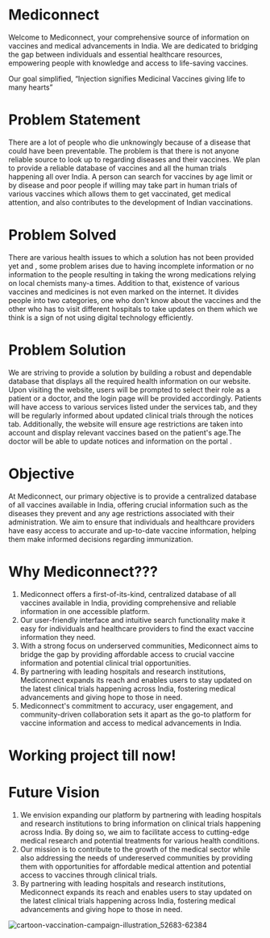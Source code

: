 # Mediconnect
Welcome to Mediconnect, your comprehensive source of information on vaccines and medical advancements in India. We are dedicated to bridging the gap between individuals and essential healthcare resources, empowering people with knowledge and access to life-saving vaccines.

Our goal simplified,
“Injection signifies Medicinal Vaccines giving life to many hearts”

# Problem Statement
There are a lot of people who die unknowingly because of a disease that could have been preventable. The problem is that there is not anyone reliable source to look up to regarding diseases and their vaccines. We plan to provide a reliable database of vaccines and all the human trials happening all over India. A person can search for vaccines by age limit or by disease and poor people if willing may take part in human trials of various vaccines which allows them to get vaccinated, get medical attention, and also contributes to the development of Indian vaccinations.

# Problem Solved
There are various health issues to which a solution has not been provided yet and , some problem arises due to having incomplete information or no information to the people resulting in taking the wrong medications relying on local chemists many-a times. Addition to that, existence of various vaccines and medicines is not even marked on the internet. It divides people into two categories, one who don't know about the vaccines  and the other who has to visit different hospitals to take updates on them which we think is a sign of not using digital technology efficiently.

# Problem Solution
We are striving to provide a solution by building a robust and dependable database that displays all the required health information on our website. Upon visiting the website, users will be prompted to select their role as a patient or a doctor, and the login page will be provided accordingly. Patients will have access to various services listed under the services tab, and they will be regularly informed about updated clinical trials through the notices tab. Additionally, the website will ensure age restrictions are taken into account and display relevant vaccines based on the patient's age.The doctor will be able to update notices and information on the portal .

# Objective
At Mediconnect, our primary objective is to provide a centralized database of all vaccines available in India, offering crucial information such as the diseases they prevent and any age restrictions associated with their administration. We aim to ensure that individuals and healthcare providers have easy access to accurate and up-to-date vaccine information, helping them make informed decisions regarding immunization.

# Why Mediconnect???
1. Mediconnect offers a first-of-its-kind, centralized database of all vaccines available in India, providing comprehensive and reliable information in one accessible platform.
2. Our user-friendly interface and intuitive search functionality make it easy for individuals and healthcare providers to find the exact vaccine information they need.
3. With a strong focus on underserved communities, Mediconnect aims to bridge the gap by providing affordable access to crucial vaccine information and potential clinical trial opportunities.
4. By partnering with leading hospitals and research institutions, Mediconnect expands its reach and enables users to stay updated on the latest clinical trials happening across India, fostering medical advancements and giving hope to those in need.
5. Mediconnect's commitment to accuracy, user engagement, and community-driven collaboration sets it apart as the go-to platform for vaccine information and access to medical advancements in India.

# Working project till now!

# Future Vision
1. We envision expanding our platform by partnering with leading hospitals and research institutions to bring information on clinical trials happening across India. By doing so, we aim to facilitate access to cutting-edge medical research and potential treatments for various health conditions. 
2. Our mission is to contribute to the growth of the medical sector while also addressing the needs of undereserved communities by providing them with opportunities for affordable medical attention and potential access to vaccines through clinical trials.
3. By partnering with leading hospitals and research institutions, Mediconnect expands its reach and enables users to stay updated on the latest clinical trials happening across India, fostering medical advancements and giving hope to those in need.

![cartoon-vaccination-campaign-illustration_52683-62384](https://github.com/inkerton/Mediconnect/assets/127668005/20672698-6cfe-4a49-bf7e-663496f7c69a)

